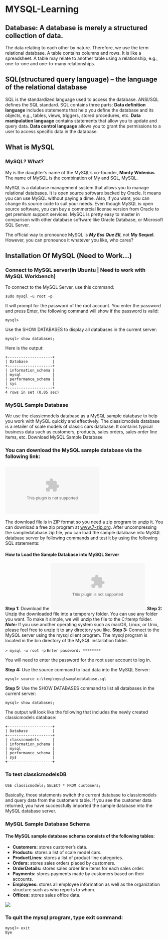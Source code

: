 # MYSQL-Learning

## Database: A database is merely a structured collection of data.
The data relating to each other by nature. Therefore, we use the term relational database.
A table contains columns and rows. It is like a spreadsheet.
A table may relate to another table using a relationship, e.g., one-to-one and one-to-many relationships.

## SQL(structured query language) – the language of the relational database
SQL is the standardized language used to access the database. ANSI/SQL defines the SQL standard.
SQL contains three parts:
  **Data definition language** includes statements that help you define the database and its objects, e.g., tables, views, triggers, stored procedures, etc.
  **Data manipulation language** contains statements that allow you to update and query data.
  **Data control language** allows you to grant the permissions to a user to access specific data in the database.

## What is MySQL
### MySQL? What?
My is the daughter’s name of the MySQL’s co-founder, **Monty Widenius**. The name of MySQL is the combination of My and SQL, MySQL.

MySQL is a database management system that allows you to manage relational databases. It is open source software backed by Oracle. It means you can use MySQL without paying a dime. Also, if you want, you can change its source code to suit your needs. Even though MySQL is open source software, you can buy a commercial license version from Oracle to get premium support services. MySQL is pretty easy to master in comparison with other database software like Oracle Database, or Microsoft SQL Server.

The official way to pronounce MySQL is ***My Ess Que Ell***, not **My Sequel**. However, you can pronounce it whatever you like, who cares?

## Installation Of MySQL (Need to Work...)



### Connect to MySQL server(In Ubuntu | Need to work with MySQL Workbench)
To connect to the MySQL Server, use this command:

`sudo mysql -u root -p`

It will prompt for the password of the root account. You enter the password and press Enter, the following command will show if the password is valid:

`mysql>`

Use the SHOW DATABASES to display all databases in the current server:

`mysql> show databases;`

Here is the output:
```
+--------------------+
| Database           |
+--------------------+
| information_schema |
| mysql              |
| performance_schema |
| sys                |
+--------------------+
4 rows in set (0.05 sec)
```


### MySQL Sample Database
We use the classicmodels database as a MySQL sample database to help you work with MySQL quickly and effectively. The classicmodels database is a retailer of scale models of classic cars database. It contains typical business data such as customers, products, sales orders, sales order line items, etc.
Download MySQL Sample Database

### You can download the MySQL sample database via the following link:
### ![classicmodelsDB](https://sp.mysqltutorial.org/wp-content/uploads/2018/03/mysqlsampledatabase.zip)
The download file is in ZIP format so you need a zip program to unzip it. You can download a free zip program at www.7-zip.org.
After uncompressing the  sampledatabase.zip file, you can load the sample database into MySQL database server by following commands and test it by using the following SQL statements:

#### How to Load the Sample Database into MySQL Server

**Step 1:** Download the ![classicmodels database](https://sp.mysqltutorial.org/wp-content/uploads/2018/03/mysqlsampledatabase.zip).
**Step 2:** Unzip the downloaded file into a temporary folder. You can use any folder you want. To make it simple, we will unzip the file to the C:\temp  folder.
***Note:*** If you use another operating system such as macOS, Linux, or Unix, please feel free to unzip it to any directory you like.
**Step 3:** Connect to the MySQL server using the mysql client program. The mysql program is located in the bin directory of the MySQL installation folder.

`> mysql -u root -p`
`Enter password: ********`

You will need to enter the password for the root user account to log in.

**Step 4:** Use the source command to load data into the MySQL Server:

`mysql> source c:\temp\mysqlsampledatabase.sql`

**Step 5:** Use the SHOW DATABASES command to list all databases in the current server:

`mysql> show databases;`

The output will look like the following that includes the newly created classicmodels database:
```
+--------------------+
| Database           |
+--------------------+
| classicmodels      |
| information_schema |
| mysql              |
| performance_schema |
| sys                |
+--------------------+
```

### To test classicmodelsDB 

`USE classicmodels;`
`SELECT * FROM customers;`

Basically, those statements switch the current database to classicmodels and query data from the customers table. If you see the customer data returned, you have successfully imported the sample database into the MySQL database server.


### MySQL Sample Database Schema

#### The MySQL sample database schema consists of the following tables:

- **Customers:** stores customer’s data.
- **Products:** stores a list of scale model cars.
- **ProductLines:** stores a list of product line categories.
- **Orders:** stores sales orders placed by customers.
- **OrderDetails:** stores sales order line items for each sales order.
- **Payments:** stores payments made by customers based on their accounts.
- **Employees:** stores all employee information as well as the organization structure such as who reports to whom.
- **Offices:** stores sales office data.


![](https://user-images.githubusercontent.com/25608527/97271524-ab973680-1856-11eb-8668-a9c20125a06d.jpg)


### To quit the mysql program, type exit command:

```
mysql> exit
Bye
```
